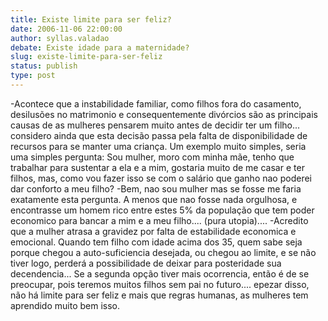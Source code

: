 ```yaml
---
title: Existe limite para ser feliz?
date: 2006-11-06 22:00:00
author: syllas.valadao
debate: Existe idade para a maternidade?
slug: existe-limite-para-ser-feliz
status: publish 
type: post
---
```


-Acontece que a instabilidade familiar, como filhos fora do casamento, desilusões no matrimonio e consequentemente divórcios são as principais causas de as mulheres pensarem muito antes de decidir ter um filho... considero ainda que esta decisão passa pela falta de disponibilidade de recursos para se manter uma criança. Um exemplo muito simples, seria uma simples pergunta: Sou mulher, moro com minha mãe, tenho que trabalhar para sustentar a ela e a mim, gostaria muito de me casar e ter filhos, mas, como vou fazer isso se com o salário que ganho nao poderei dar conforto a meu filho?
-Bem, nao sou mulher mas se fosse me faria exatamente esta pergunta. A menos que nao fosse nada orgulhosa, e encontrasse um homem rico entre estes 5% da população que tem poder economico para bancar a mim e a meu filho.... (pura utopia).... 
-Acredito que a mulher atrasa a gravidez por falta de estabilidade economica e emocional. Quando tem filho com idade acima dos 35, quem sabe seja porque chegou a auto-suficiencia desejada, ou chegou ao limite, e se não tiver logo, perderá a possibilidade de deixar para posteridade sua decendencia... Se a segunda opção tiver mais ocorrencia, então é de se preocupar, pois teremos muitos filhos sem pai no futuro.... epezar disso, não há limite para ser feliz e mais que regras humanas, as mulheres tem aprendido muito bem isso.
